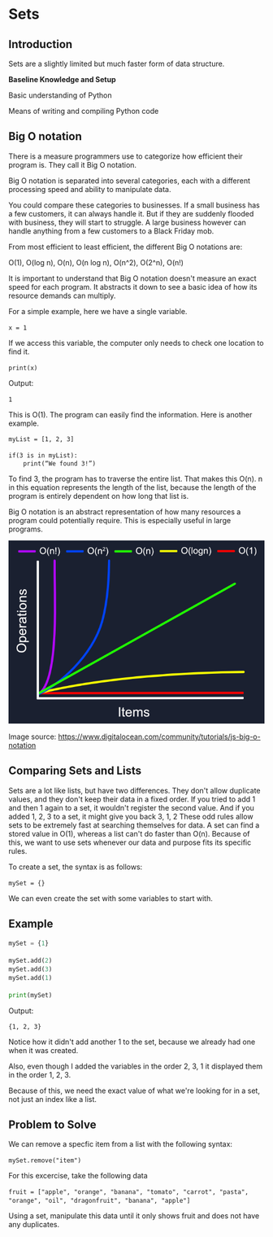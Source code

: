 # Sets
## Introduction 
Sets are a slightly limited but much faster form of data structure.

**Baseline Knowledge and Setup**

Basic understanding of Python

Means of writing and compiling Python code

## Big O notation 
There is a measure programmers use to categorize how efficient their program is. They call it Big O notation. 

Big O notation is separated into several categories, each with a different processing speed and ability to manipulate data. 

You could compare these categories to businesses. If a small business has a few customers, it can always handle it. But if they are suddenly flooded with business, they will start to struggle. A large business however can handle anything from a few customers to a Black Friday mob. 

From most efficient to least efficient, the different Big O notations are: 

O(1), O(log n), O(n), O(n log n), O(n^2), O(2^n), O(n!)

It is important to understand that Big O notation doesn't measure an exact speed for each program. It abstracts it down to see a basic idea of how its resource demands can multiply. 

For a simple example, here we have a single variable. 

` x = 1 `

If we access this variable, the computer only needs to check one location to find it. 

`print(x)`

Output:

`1`

This is O(1). The program can easily find the information. Here is another example. 

```
myList = [1, 2, 3]

if(3 is in myList):
	print(“We found 3!”)
```

To find 3, the program has to traverse the entire list. That makes this O(n). n in this equation represents the length of the list, because the length of the program is entirely dependent on how long that list is. 

Big O notation is an abstract representation of how many resources a program could potentially require. This is especially useful in large programs. 

![alt text](o-complexity.png "Big O Notation")

Image source: https://www.digitalocean.com/community/tutorials/js-big-o-notation

## Comparing Sets and Lists
Sets are a lot like lists, but have two differences. They don't allow duplicate values, and they don't keep their data in a fixed order. 
If you tried to add 1 and then 1 again to a set, it wouldn't register the second value. 
And if you added 1, 2, 3 to a set, it might give you back 3, 1, 2 
These odd rules allow sets to be extremely fast at searching themselves for data. A set can find a stored value in O(1), whereas a list can't do faster than O(n). 
Because of this, we want to use sets whenever our data and purpose fits its specific rules.

To create a set, the syntax is as follows: 

`mySet = {}`

We can even create the set with some variables to start with. 
## Example
``` python
mySet = {1}

mySet.add(2)
mySet.add(3) 
mySet.add(1)

print(mySet)
```
Output: 
```
{1, 2, 3}
```
Notice how it didn't add another 1 to the set, because we already had one when it was created. 

Also, even though I added the variables in the order 2, 3, 1 it displayed them in the order 1, 2, 3. 

Because of this, we need the exact value of what we're looking for in a set, not just an index like a list. 
## Problem to Solve
We can remove a specfic item from a list with the following syntax: 

`mySet.remove("item")`

For this excercise, take the following data

`fruit = ["apple", "orange", "banana", "tomato", "carrot", "pasta", "orange", "oil", "dragonfruit", "banana", "apple"]`

Using a set, manipulate this data until it only shows fruit and does not have any duplicates. 
